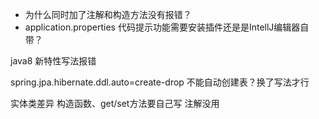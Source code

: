  * 为什么同时加了注解和构造方法没有报错？
 * application.properties 代码提示功能需要安装插件还是是IntellJ编辑器自带？
 
 java8 新特性写法报错
 
 spring.jpa.hibernate.ddl.auto=create-drop 不能自动创建表？换了写法才行
 
实体类差异 构造函数、get/set方法要自己写 注解没用